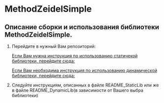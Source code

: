 # MethodZeidelSimple

## Описание сборки и использования библиотеки MethodZeidelSimple.

1. Перейдите в нужный Вам репозиторий:  

   [Если Вам нужна инструкция по использованию статичекой библиотеки, перейдите сюда: ](https://github.com/ZOOW2/Methoh_Zeidel_and_Simple/tree/main/TestStaticLib)

   [Если Вам необходима инструкция по использованию динамической библиотеки, перейдите сюда: ](https://github.com/ZOOW2/Methoh_Zeidel_and_Simple/tree/main/TestDynamicLib)

2. Следуйте инструкциям, описанных в файле README_StaticLib или же в файле README_DynamicLib(в зависимости от Вашего выбра библиотеки)


